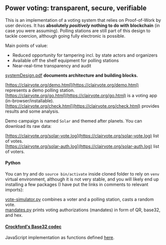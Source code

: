 ## <a name="soa"></a>Power voting: transparent, secure, verifiable
This is an implementation of a voting system that relies on Proof-of-Work by user devices. It has **absolutely _positively_ nothing to do with blockchain** (in case you were assuming). Polling stations are still part of this design to tackle coercion, although going fully electronic is possible.

Main points of value:
- Reduced opportunity for tampering incl. by state actors and organizers
- Available off the shelf equipment for polling stations
- Near-real-time transparency and audit 

[systemDesign.pdf](https://github.com/psvz/clairvote/blob/main/systemDesign.pdf) **documents architecture and building blocks.**  

[https://clairvote.org/demo.html](https://clairvote.org/demo.html) represents a demo polling station.  
[https://clairvote.org/go.html](https://clairvote.org/go.html) is a voting app (in-browser/installable).  
[https://clairvote.org/check.html](https://clairvote.org/check.html) provides results and some analysis.  

Demo campaign is named `Solar` and themed after planets. You can download its raw data:  

[https://clairvote.org/solar-vote.log](https://clairvote.org/solar-vote.log) list of votes.  
[https://clairvote.org/solar-auth.log](https://clairvote.org/solar-auth.log) list of voters.  

#### Python
You can try and do `source bin/activate` inside cloned folder to rely on `venv` virtual environment, although it is not very stable, and you will likely end up installing a few packages (I have put the links in comments to relevant imports):  

[vote-simulator.py](https://github.com/psvz/clairvote/blob/main/vote-simulator.py) combines a voter and a polling station, casts a random vote.  
[mandates.py](https://github.com/psvz/clairvote/blob/main/mandates.py) prints voting authorizations (mandates) in form of QR, base32, and hex.  

#### [Crockford's Base32 codec](https://www.crockford.com/base32.html)
JavaScript implementation as functions defined [here](https://github.com/psvz/clairvote/blob/main/frontend/dyn.js).
